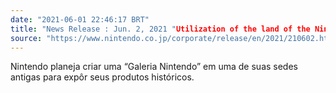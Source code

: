 ```yaml
---
date: "2021-06-01 22:46:17 BRT"
title: "News Release : Jun. 2, 2021 "Utilization of the land of the Nintendo Uji Ogura Plant""
source: "https://www.nintendo.co.jp/corporate/release/en/2021/210602.html"
---
```


Nintendo planeja criar uma “Galeria Nintendo”  em uma de suas sedes antigas para expôr seus produtos históricos.